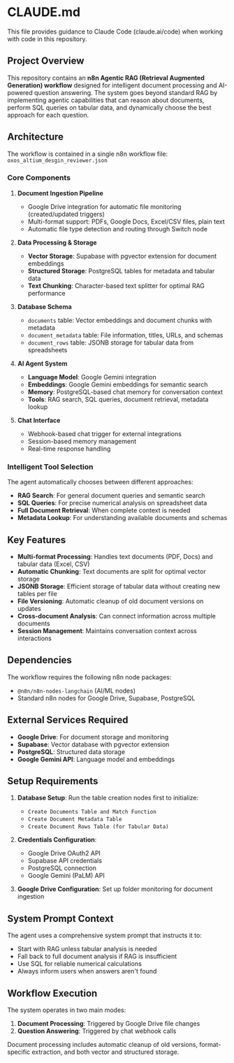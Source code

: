 # CLAUDE.md

This file provides guidance to Claude Code (claude.ai/code) when working with code in this repository.

## Project Overview

This repository contains an **n8n Agentic RAG (Retrieval Augmented Generation) workflow** designed for intelligent document processing and AI-powered question answering. The system goes beyond standard RAG by implementing agentic capabilities that can reason about documents, perform SQL queries on tabular data, and dynamically choose the best approach for each question.

## Architecture

The workflow is contained in a single n8n workflow file: `oxos_altium_desgin_reviewer.json`

### Core Components

1. **Document Ingestion Pipeline**
   - Google Drive integration for automatic file monitoring (created/updated triggers)
   - Multi-format support: PDFs, Google Docs, Excel/CSV files, plain text
   - Automatic file type detection and routing through Switch node

2. **Data Processing & Storage**
   - **Vector Storage**: Supabase with pgvector extension for document embeddings
   - **Structured Storage**: PostgreSQL tables for metadata and tabular data
   - **Text Chunking**: Character-based text splitter for optimal RAG performance

3. **Database Schema**
   - `documents` table: Vector embeddings and document chunks with metadata
   - `document_metadata` table: File information, titles, URLs, and schemas
   - `document_rows` table: JSONB storage for tabular data from spreadsheets

4. **AI Agent System**
   - **Language Model**: Google Gemini integration
   - **Embeddings**: Google Gemini embeddings for semantic search
   - **Memory**: PostgreSQL-based chat memory for conversation context
   - **Tools**: RAG search, SQL queries, document retrieval, metadata lookup

5. **Chat Interface**
   - Webhook-based chat trigger for external integrations
   - Session-based memory management
   - Real-time response handling

### Intelligent Tool Selection

The agent automatically chooses between different approaches:
- **RAG Search**: For general document queries and semantic search
- **SQL Queries**: For precise numerical analysis on spreadsheet data
- **Full Document Retrieval**: When complete context is needed
- **Metadata Lookup**: For understanding available documents and schemas

## Key Features

- **Multi-format Processing**: Handles text documents (PDF, Docs) and tabular data (Excel, CSV)
- **Automatic Chunking**: Text documents are split for optimal vector storage
- **JSONB Storage**: Efficient storage of tabular data without creating new tables per file
- **File Versioning**: Automatic cleanup of old document versions on updates
- **Cross-document Analysis**: Can connect information across multiple documents
- **Session Management**: Maintains conversation context across interactions

## Dependencies

The workflow requires the following n8n node packages:
- `@n8n/n8n-nodes-langchain` (AI/ML nodes)
- Standard n8n nodes for Google Drive, Supabase, PostgreSQL

## External Services Required

- **Google Drive**: For document storage and monitoring
- **Supabase**: Vector database with pgvector extension
- **PostgreSQL**: Structured data storage
- **Google Gemini API**: Language model and embeddings

## Setup Requirements

1. **Database Setup**: Run the table creation nodes first to initialize:
   - `Create Documents Table and Match Function`
   - `Create Document Metadata Table`
   - `Create Document Rows Table (for Tabular Data)`

2. **Credentials Configuration**:
   - Google Drive OAuth2 API
   - Supabase API credentials
   - PostgreSQL connection
   - Google Gemini (PaLM) API

3. **Google Drive Configuration**: Set up folder monitoring for document ingestion

## System Prompt Context

The agent uses a comprehensive system prompt that instructs it to:
- Start with RAG unless tabular analysis is needed
- Fall back to full document analysis if RAG is insufficient
- Use SQL for reliable numerical calculations
- Always inform users when answers aren't found

## Workflow Execution

The system operates in two main modes:
1. **Document Processing**: Triggered by Google Drive file changes
2. **Question Answering**: Triggered by chat webhook calls

Document processing includes automatic cleanup of old versions, format-specific extraction, and both vector and structured storage.